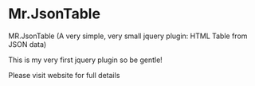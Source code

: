 Mr.JsonTable
============
MR.JsonTable
(A very simple, very small jquery plugin: HTML Table from JSON data)

This is my very first jquery plugin so be gentle!

Please visit website for full details
